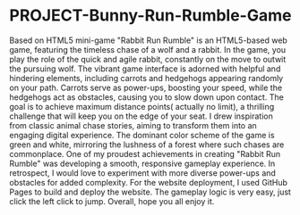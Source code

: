 # PROJECT-Bunny-Run-Rumble-Game
Based on HTML5 mini-game
"Rabbit Run Rumble" is an HTML5-based web game, featuring the timeless chase of a wolf and a rabbit. In the game, you play the role of the quick and agile rabbit, constantly on the move to outwit the pursuing wolf. The vibrant game interface is adorned with helpful and hindering elements, including carrots and hedgehogs appearing randomly on your path. Carrots serve as power-ups, boosting your speed, while the hedgehogs act as obstacles, causing you to slow down upon contact. The goal is to achieve maximum distance points( actually no limit), a thrilling challenge that will keep you on the edge of your seat. I drew inspiration from classic animal chase stories, aiming to transform them into an engaging digital experience. The dominant color scheme of the game is green and white, mirroring the lushness of a forest where such chases are commonplace. One of my proudest achievements in creating "Rabbit Run Rumble" was developing a smooth, responsive gameplay experience. In retrospect, I would love to experiment with more diverse power-ups and obstacles for added complexity.  For the website deployment, I used GitHub Pages to build and deploy the website.
The gameplay logic is very easy, just click the left click to jump. Overall, hope you all enjoy it.
